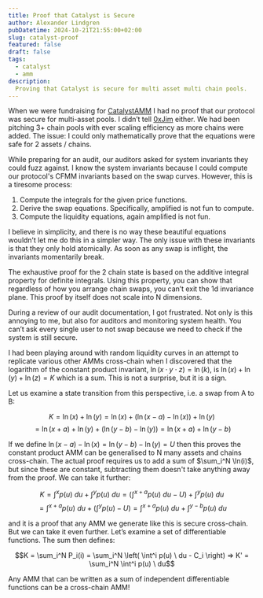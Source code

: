 ```yaml
---
title: Proof that Catalyst is Secure
author: Alexander Lindgren
pubDatetime: 2024-10-21T21:55:00+02:00
slug: catalyst-proof
featured: false
draft: false
tags:
  - catalyst
  - amm
description:
  Proving that Catalyst is secure for multi asset multi chain pools.
---
```

When we were fundraising for [CatalystAMM](https://catalyst.exchange) I had no proof that our protocol was secure for multi-asset pools. I didn’t tell [0xJim](x.com/0xjim) either. We had been pitching 3+ chain pools with ever scaling efficiency as more chains were added. The issue: I could only mathematically prove that the equations were safe for 2 assets / chains.

While preparing for an audit, our auditors asked for system invariants they could fuzz against. I know the system invariants because I could compute our protocol's CFMM invariants based on the swap curves. However, this is a tiresome process:

1. Compute the integrals for the given price functions. 
2. Derive the swap equations. Specifically, amplified is not fun to compute.
3. Compute the liquidity equations, again amplified is not fun.

I believe in simplicity, and there is no way these beautiful equations wouldn’t let me do this in a simpler way. The only issue with these invariants is that they only hold atomically. As soon as any swap is inflight, the invariants momentarily break.

The exhaustive proof for the 2 chain state is based on the additive integral property for definite integrals. Using this property, you can show that regardless of how you arrange chain swaps, you can’t exit the 1d invariance plane. This proof by itself does not scale into N dimensions.

During a review of our audit documentation, I got frustrated. Not only is this annoying to me, but also for auditors and monitoring system health. You can’t ask every single user to not swap because we need to check if the system is still secure. 

I had been playing around with random liquidity curves in an attempt to replicate various other AMMs cross-chain when I discovered that the logarithm of the constant product invariant, $\ln(x \cdot y \cdot z) = \ln(k)$, is $\ln(x) + \ln(y) + \ln(z) = K$ which is a sum. This is not a surprise, but it is a sign.

Let us examine a state transition from this perspective, i.e. a swap from A to B:

$$K = \ln(x) + \ln(y) = \ln(x) + \left(\ln(x-a) - \ln(x)\right) + \ln(y)$$
$$ = \ln(x + a) + \ln(y) + \left(\ln(y - b) - \ln(y)\right) = \ln(x + a) + \ln(y - b)$$

If we define $\ln(x-a) - \ln(x) = \ln(y - b) - \ln(y) = U$ then this proves the constant product AMM can be generalised to N many assets and chains cross-chain. The actual proof requires us to add a sum of $\sum_i^N \ln(i)$, but since these are constant, subtracting them doesn't take anything away from the proof. We can take it further:

$$K = \int^x p(u) \ d u + \int^y p(u) \ d u = \left(\int^{x+a} p(u) \ d u - U\right) + \int^y p(u) \ d u$$
$$=\int^{x+a} p(u) \ d u + \left(\int^y p(u) - U \right) =\int^{x+a} p(u) \ d u + \int^{y-b} p(u) \ d u$$

and it is a proof that any AMM we generate like this is secure cross-chain. But we can take it even further. Let’s examine a set of differentiable functions. The sum then defines:

$$K = \sum_i^N P_i(i) = \sum_i^N \left( \int^i p(u) \ du - C_i \right) => K' = \sum_i^N \int^i p(u) \ du$$

Any AMM that can be written as a sum of independent differentiable functions can be a cross-chain AMM!